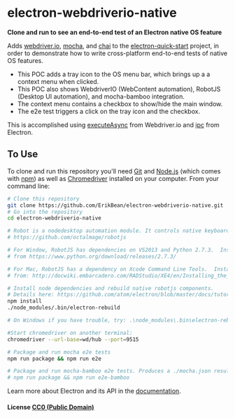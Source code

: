  # electron-webdriverio-native

**Clone and run to see an end-to-end test of an Electron native OS feature**


Adds [webdriver.io](http://webdriver.io/), [mocha](http://mochajs.org/), and [chai](http://chaijs.com/) to the [electron-quick-start](https://github.com/atom/electron-quick-start) project,
 in order to demonstrate how to write cross-platform end-to-end tests of native OS features.
- This POC adds a tray icon to the OS menu bar, which brings up a a context menu when clicked.
- This POC also shows WebdriverIO (WebContent automation), RobotJS (Desktop UI automation), and mocha-bamboo integration.
- The context menu contains a checkbox to show/hide the main window.
- The e2e test triggers a click on the tray icon and the checkbox.

This is accomplished using [executeAsync](http://webdriver.io/api/protocol/executeAsync.html) from Webdriver.io and [ipc](https://github.com/atom/electron/blob/master/docs/api/ipc-main.md) from Electron.

## To Use

To clone and run this repository you'll need [Git](https://git-scm.com) and [Node.js](https://nodejs.org/en/download/) (which comes with [npm](http://npmjs.com)) as well as [Chromedriver](https://sites.google.com/a/chromium.org/chromedriver/) installed on your computer. From your command line:

```bash
# Clone this repository
git clone https://github.com/ErikBean/electron-webdriverio-native.git
# Go into the repository
cd electron-webdriverio-native

# Robot is a nodedesktop automation module. It controls native keyboard and mouse on Mac, Windows, Linux
# https://github.com/octalmage/robotjs

# For Window, RobotJS has dependencies on VS2013 and Python 2.7.3.  Install Windows X86-64 MSI Installer
# from https://www.python.org/download/releases/2.7.3/

# For Mac, RobotJS has a dependency on Xcode Command Line Tools.  Install that
# from: http://docwiki.embarcadero.com/RADStudio/XE4/en/Installing_the_Xcode_Command_Line_Tools_on_a_Mac

# Install node dependencies and rebuild native robotjs components.
# Details here: https://github.com/atom/electron/blob/master/docs/tutorial/using-native-node-modules.md
npm install
./node_modules/.bin/electron-rebuild

# On Windows if you have trouble, try: .\node_modules\.bin\electron-rebuild.cmd

#Start chromedriver on another terminal:
chromedriver --url-base=wd/hub --port=9515

# Package and run mocha e2e tests
npm run package && npm run e2e

# Package and run mocha-bamboo e2e tests. Produces a ./mocha.json results file for Atlassian Bamboo's Node.js plugin
# npm run package && npm run e2e-bamboo
```

Learn more about Electron and its API in the [documentation](http://electron.atom.io/docs/latest).

#### License [CC0 (Public Domain)](LICENSE.md)
